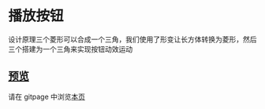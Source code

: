 # 播放按钮

设计原理三个菱形可以合成一个三角，我们使用了形变让长方体转换为菱形，然后三个搭建为一个三角来实现按钮动效运动

## [预览](src/index.html)

请在 gitpage 中浏览[本页](https://mekefly.github.io/quick-style/button-play)
